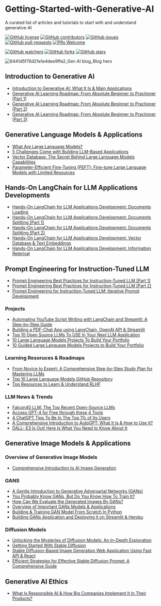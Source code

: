 # Getting-Started-with-Generative-AI
A curated list of articles and tutorials to start with and understand generative AI

[![GitHub license](https://img.shields.io/github/license/Jasiel-Stark8/Getting-Started-with-Generative-AI.svg)](https://github.com/Jasiel-Stark8/Getting-Started-with-Generative-AI/blob/master/LICENSE)
[![GitHub contributors](https://img.shields.io/github/contributors/Jasiel-Stark8/Getting-Started-with-Generative-AI.svg)](https://GitHub.com/Jasiel-Stark8/Getting-Started-with-Generative-AI/graphs/contributors/)
[![GitHub issues](https://img.shields.io/github/issues/Jasiel-Stark8/Getting-Started-with-Generative-AI.svg)](https://GitHub.com/Jasiel-Stark8/Getting-Started-with-Generative-AI/issues/)
[![GitHub pull-requests](https://img.shields.io/github/issues-pr/Jasiel-Stark8/Getting-Started-with-Generative-AI.svg)](https://GitHub.com/Jasiel-Stark8/Getting-Started-with-Generative-AI/pulls/)
[![PRs Welcome](https://img.shields.io/badge/PRs-welcome-brightgreen.svg?style=flat-square)](http://makeapullrequest.com)

[![GitHub watchers](https://img.shields.io/github/watchers/Jasiel-Stark8/Getting-Started-with-Generative-AI.svg?style=social&label=Watch)](https://GitHub.com/Jasiel-Stark8/Getting-Started-with-Generative-AI/watchers/)
[![GitHub forks](https://img.shields.io/github/forks/Jasiel-Stark8/Getting-Started-with-Generative-AI.svg?style=social&label=Fork)](https://GitHub.com/Jasiel-Stark8/Getting-Started-with-Generative-AI/network/)
[![GitHub stars](https://img.shields.io/github/stars/Jasiel-Stark8/Getting-Started-with-Generative-AI.svg?style=social&label=Star)](https://GitHub.com/Jasiel-Stark8/Getting-Started-with-Generative-AI/stargazers/)

![6441d5f76d21e1e4dee9ffa2_Gen AI blog_Blog hero](https://drive.google.com/file/d/1YCarhQ-sjgCDMUnlcYuRjV7-niGvUjcQ/view?usp=sharing)

## Introduction to Generative AI ##
* [Introduction to Generative AI: What It Is & Main Applications](https://medium.com/mlearning-ai/introduction-to-generative-ai-what-it-is-main-applications-9ddf9e9dc88f?sk=1c608870e625b87edd6820a42d55c7b5)
* [Generative AI Learning Roadmap: From Absolute Beginner to Practioner [Part 1]](https://open.substack.com/pub/youssefh/p/generative-ai-learning-roadmap-from?r=1sqbmi&utm_campaign=post&utm_medium=web)
* [Generative AI Learning Roadmap: From Absolute Beginner to Practioner [Part 2]](https://open.substack.com/pub/youssefh/p/generative-ai-learning-roadmap-from-56d?r=1sqbmi&utm_campaign=post&utm_medium=web)
* [Generative AI Learning Roadmap: From Absolute Beginner to Practioner [Part 3]](https://open.substack.com/pub/youssefh/p/generative-ai-learning-roadmap-from-351?r=1sqbmi&utm_campaign=post&utm_medium=web)

## Generative Language Models & Applications ##
* [What Are Large Language Models?](https://pub.towardsai.net/what-are-large-language-models-2da95a3d7023?sk=a10b5d5808b3f25ed0ab06921043e8b3)
* [5 Challenges Come with Building LLM-Based Applications](https://levelup.gitconnected.com/5-challenges-come-with-building-llm-based-applications-5fbf8bca1a66?sk=bf23ad172f6b6b32b545a440380b02a9)
* [Vector Database: The Secret Behind Large Language Models Capabilities](https://levelup.gitconnected.com/vector-database-the-secret-behind-large-language-models-capabilities-7d4f6b714d16?sk=64c8c1b742d7a83523bb1781ee4ebf5e)
* [Parameter-Efficient Fine-Tuning (PEFT): Fine-tune Large Language Models with Limited Resources](https://levelup.gitconnected.com/parameter-efficient-fine-tuning-peft-fine-tune-large-language-models-with-limited-resources-a42439196d34?sk=d82e41163ce72aced351644de45598c7)

## Hands-On LangChain for LLM Applications Developments ## 
* [Hands-On LangChain for LLM Applications Development: Documents Loading](https://open.substack.com/pub/youssefh/p/hands-on-langchain-for-llm-applications?r=1sqbmi&utm_campaign=post&utm_medium=web)
* [Hands-On LangChain for LLM Applications Development: Documents Splitting [Part 1] ](https://open.substack.com/pub/youssefh/p/hands-on-langchain-for-llm-applications-2d6?r=1sqbmi&utm_campaign=post&utm_medium=web)
* [Hands-On LangChain for LLM Applications Development: Documents Splitting [Part 2] ](https://open.substack.com/pub/youssefh/p/hands-on-langchain-for-llm-applications-96e?r=1sqbmi&utm_campaign=post&utm_medium=web)
* [Hands-On LangChain for LLM Applications Development: Vector Database & Text Embeddings](https://open.substack.com/pub/youssefh/p/hands-on-langchain-for-llm-applications-943?r=1sqbmi&utm_campaign=post&utm_medium=web)
* [Hands-On LangChain for LLM Applications Development: Information Reterival](https://open.substack.com/pub/youssefh/p/hands-on-langchain-for-llm-applications-5fe?r=1sqbmi&utm_campaign=post&utm_medium=web)

## Prompt Engineering for Instruction-Tuned LLM ###
* [Prompt Engineering Best Practices for Instruction-Tuned LLM [Part 1]](https://open.substack.com/pub/youssefh/p/prompt-engineering-best-practices?r=1sqbmi&utm_campaign=post&utm_medium=web)
* [Prompt Engineering Best Practices for Instruction-Tuned LLM [Part 2]](https://open.substack.com/pub/youssefh/p/prompt-engineering-best-practices-36e?r=1sqbmi&utm_campaign=post&utm_medium=web)
* [Prompt Engineering for Instruction-Tuned LLM: Iterative Prompt Development](https://open.substack.com/pub/youssefh/p/prompt-engineering-for-instruction?r=1sqbmi&utm_campaign=post&utm_medium=web)

### Projects  ###  
* [Automating YouTube Script Writing with LangChain and Streamlit: A Step-by-Step Guide](https://levelup.gitconnected.com/automating-youtube-script-writing-with-langchain-and-streamlit-a-step-by-step-guide-9786ebaec6be?sk=f7f93f7cfbd3e59b8b079f444c2fd483)
* [Building a PDF-Chat App using LangChain, OpenAI API & Streamlit](https://levelup.gitconnected.com/building-a-pdf-chat-app-using-langchain-openai-api-streamlit-3d95c27bda0?sk=82c044014cc61cd1eef25753778ff267)
* [Top 10 Open Source LLMs To USE In Your Next LLM Application](https://pub.towardsai.net/top-10-open-source-llms-to-use-in-your-next-llm-application-fbfc51542b78?sk=ac19abddaa9006dc3b16b120c9a1d559)
* [10 Large Language Models Projects To Build Your Portfolio](https://levelup.gitconnected.com/10-large-language-models-projects-to-build-your-portfolio-d7974569aad4?sk=d59e963806e3ccf5fdcd3b5c0f715f48)
* [10 Guided Large Language Models Projects to Build Your Portfolio](https://levelup.gitconnected.com/10-guided-large-language-models-projects-to-build-your-portfolio-dc9bd79f09c?sk=fa1867433c0285c6f41470fba0d2198f)

### Learning Resoruces & Roadmaps ###  
* [From Novice to Expert: A Comprehensive Step-by-Step Study Plan for Mastering LLMs](https://pub.towardsai.net/from-novice-to-expert-a-comprehensive-step-by-step-study-plan-for-mastering-llms-dc9feb60ecc4?sk=26b9ecdd113ce144fe9596eddedfa2c1)
* [Top 10 Large Language Models GitHub Repository](https://levelup.gitconnected.com/top-10-large-language-models-github-repository-50ec95b5a7af?sk=68aac6bcbd2a8e8ea3f7933c6fc3ef1b)
* [Top Resources to Learn & Understand RLHF](https://levelup.gitconnected.com/top-resources-to-learn-understand-rlhf-69f7984f1e58?sk=79d44cc8a12394a958545096643bc583)

### LLM News & Trends ###
* [Falcon40 LLM: The Top Recent Open-Source LLMs](https://yousefhosni.medium.com/falcon40-llm-the-top-recent-open-source-llms-50f0377466f0?sk=15f307662d92ad9313500466f71dce2f)
* [Access GPT-4 for Free through these 4 Tools](https://pub.towardsai.net/access-gpt-4-for-free-through-these-4-tools-f548c9ca91d3?sk=f537f603826c6675b4e21d5178da2a0a)
* [4 ChatGPT Tips To Be In The Top 1% of Its Users](https://levelup.gitconnected.com/4-chatgpt-tips-to-be-in-the-top-1-of-its-users-cb1274ffa268?sk=9358aacd06df1b651772fad7857eeba8)
* [A Comprehensive Introduction to AutoGPT: What It Is & How to Use It?](https://pub.towardsai.net/a-comprehensive-introduction-to-autogpt-what-it-is-how-to-use-it-6cea265044ae?sk=e119d0a7f6d74088e1d3d673521f4ba6)
* [DALL- E3 Is Out! Here Is What You Need to Know About It](https://levelup.gitconnected.com/dall-e3-is-out-here-is-what-you-need-to-know-about-it-fe1f8bbcf539?sk=7c6231f85b02b206aa6ed7484cb3e96c)


## Generative Image Models & Applications ## 
### Overview of Generative Image Models ###
* [Comprehensive Introduction to AI Image Generation](https://pub.towardsai.net/comprehensive-introduction-to-ai-image-generation-b153f465c805?sk=dbbcfc1afbbf6822c40709195f1c5b06)

### GANS ###
* [A Gentle Introduction to Generative Adversarial Networks (GANs)](https://pub.towardsai.net/a-gentle-introduction-to-generative-adversarial-networks-gans-cee76581ed22?sk=3e8e7021da6c8bd9c01d0960133fea04)
* [You Probably Know GANs, But Do You Know How To Train It?](https://pub.towardsai.net/you-probably-know-gans-but-do-you-know-how-to-train-it-2573d574af12?sk=b803d0a68f15ddf72d7f69ee6501f8bf)
* [How Can We Evaluate the Generated Images By GANs?](https://pub.towardsai.net/how-on-earth-can-we-evaluate-the-generated-images-by-gans-877e5e7e9fcd?sk=ab56a9aa31896f2fc48968959b0c4695)
* [Overview of Important GANs Models & Applications](https://open.substack.com/pub/youssefh/p/overview-of-important-gans-models?r=1sqbmi&utm_campaign=post&utm_medium=web)
* [Building & Training GAN Model From Scratch In Python](https://open.substack.com/pub/youssefh/p/building-and-training-gan-model-from?r=1sqbmi&utm_campaign=post&utm_medium=web)
* [Building GANs Application and Deploying it on Streamlit & Heroku](https://open.substack.com/pub/youssefh/p/building-gans-application-and-deploying?r=1sqbmi&utm_campaign=post&utm_medium=web)
### Diffusion Models ###
* [Unlocking the Mysteries of Diffusion Models: An In-Depth Exploration](https://pub.towardsai.net/unlocking-the-mysteries-of-diffusion-models-an-in-depth-exploration-aa02d2e44963?sk=1df2d84ab3dc316d7bef99e3e64270c4)
* [Getting Started With Stable Diffusion](https://pub.towardsai.net/getting-started-with-stable-diffusion-f343639e4931?sk=83d8907e785577ee6cf2696f7c3772b4)
* [Stable Diffusion-Based Image Generation Web Application Using Fast API & React](https://medium.com/geekculture/stable-diffusion-based-image-generation-web-application-using-fast-api-react-d519078567bf?sk=6c1ef9063210eda30221be1cbe2dc84b)
* [Efficient Strategies for Effective Stable Diffusion Prompt: A Comprehensive Guide](https://pub.towardsai.net/efficient-strategies-for-effective-stable-diffusion-prompt-a-comprehensive-guide-1964483642bd?sk=49771a8b5a9a570fd356ba52e766ce45)

## Generative AI Ethics ##
* [What Is Responsible AI & How Big Companies Implement It In Their Products?](https://pub.towardsai.net/what-is-responsible-ai-how-big-companies-implement-it-in-their-products-d3a9b4c2458d?sk=8d7395d955bd0bd735af9c7bab22d3ec)
